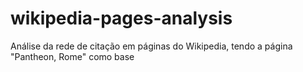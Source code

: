 # wikipedia-pages-analysis
Análise da rede de citação em páginas do Wikipedia, tendo a página "Pantheon, Rome" como base
